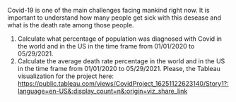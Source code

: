Covid-19 is one of the main challenges facing mankind  right now. It is important to understand how many people get sick with this desease and what is the death rate among those people. 
1. Calculate what percentage of population was diagnosed with Covid in the world and in the US in the time frame from 01/01/2020 to 05/29/2021. 
2. Calculate the average death rate percentage in the world and in the US in the time frame from 01/01/2020 to 05/29/2021. 
Please, the Tableau visualization for the project here: 
https://public.tableau.com/views/CovidProject_16251122623140/Story1?:language=en-US&:display_count=n&:origin=viz_share_link
